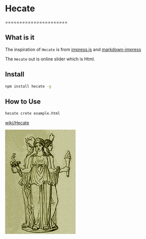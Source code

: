 # Hecate
======================

What is it
----------------------

The inspiration of `Hecate` is from [impress.js](https://github.com/impress/impress.js) and [markdown-impress](https://github.com/steel1990/markdown-impress/blob/master/mtoi.js) 

The `Hecate` out is online slider which is Html. 

Install
----------------------

``` bash
npm install hecate -g
```

How to Use
----------------------

``` bash
hecate crete example.html
```

[wiki/Hecate](https://en.wikipedia.org/wiki/Hecate)

![hecate](./hecate.png)



